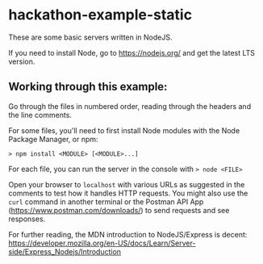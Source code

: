 # hackathon-example-static

These are some basic servers written in NodeJS.


If you need to install Node, go to https://nodejs.org/ and get the latest LTS version.
## Working through this example:


Go through the files in numbered order, reading through the headers and the line comments. 

For some files, you'll need to first install Node modules with the Node Package Manager, or npm:

`> npm install <MODULE> [<MODULE>...]`

For each file, you can run the server in the console with
`> node <FILE>`

Open your browser to `localhost` with various URLs as suggested in the comments to test how it handles HTTP requests. You might also use the `curl` command in another terminal or the Postman API App (https://www.postman.com/downloads/) to send requests and see responses.

For further reading, the MDN introduction to NodeJS/Express is decent: https://developer.mozilla.org/en-US/docs/Learn/Server-side/Express_Nodejs/Introduction




